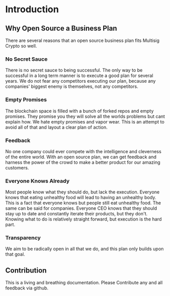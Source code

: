 # Introduction

## Why Open Source a Business Plan
There are several reasons that an open source business plan fits Multisig Crypto so well.


### No Secret Sauce
There is no secret sauce to being successful. The only way to be successful in a long term manner is to execute a good plan for several years. We do not fear any competitors executing our plan, because any companies' biggest enemy is themselves, not any competitors.
### Empty Promises
The blockchain space is filled with a bunch of forked repos and empty promises. They promise you they will solve all the worlds problems but cant explain how. We hate empty promises and vapor wear. This is an attempt to avoid all of that and layout a clear plan of action.
### Feedback
No one company could ever compete with the intelligence and cleverness of the entire world. With an open source plan, we can get feedback and harness the power of the crowd to make a better product for our amazing customers.
### Everyone Knows Already
Most people know what they should do, but lack the execution. Everyone knows that eating unhealthy food will lead to having an unhealthy body. This is a fact that everyone knows but people still eat unhealthy food. The same can be said for companies. Everyone CEO knows that they should stay up to date and constantly iterate their products, but they don't. Knowing what to do is relatively straight forward, but execution is the hard part.
### Transparency
We aim to be radically open in all that we do, and this plan only builds upon that goal.



## Contribution
This is a living and breathing documentation. Please Contribute any and all feedback via github.
